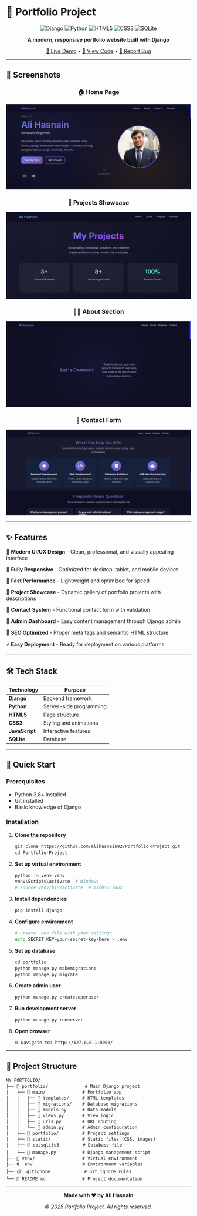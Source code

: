 # 🌟 Portfolio Project

<div align="center">

![Django](https://img.shields.io/badge/django-%23092E20.svg?style=for-the-badge&logo=django&logoColor=white)
![Python](https://img.shields.io/badge/python-3670A0?style=for-the-badge&logo=python&logoColor=ffdd54)
![HTML5](https://img.shields.io/badge/html5-%23E34F26.svg?style=for-the-badge&logo=html5&logoColor=white)
![CSS3](https://img.shields.io/badge/css3-%231572B6.svg?style=for-the-badge&logo=css3&logoColor=white)
![SQLite](https://img.shields.io/badge/sqlite-%2307405e.svg?style=for-the-badge&logo=sqlite&logoColor=white)

**A modern, responsive portfolio website built with Django**

[🚀 Live Demo](https://your-portfolio-url.com) • [📁 View Code](https://github.com/alihasnain92/Portfolio-Project) • [🐛 Report Bug](https://github.com/alihasnain92/Portfolio-Project/issues)

</div>

---

## 📸 **Screenshots**

<div align="center">

### 🏠 Home Page
![Home Page](images/screenshot1.png)

### 💼 Projects Showcase
![Projects](images/screenshot2.png)

### 👨‍💻 About Section
![About](images/screenshot3.png)

### 📧 Contact Form
![Contact](images/screenshot4.png)

</div>

---

## ✨ **Features**

🎨 **Modern UI/UX Design** - Clean, professional, and visually appealing interface

📱 **Fully Responsive** - Optimized for desktop, tablet, and mobile devices

🚀 **Fast Performance** - Lightweight and optimized for speed

💼 **Project Showcase** - Dynamic gallery of portfolio projects with descriptions

📝 **Contact System** - Functional contact form with validation

🔐 **Admin Dashboard** - Easy content management through Django admin

🎯 **SEO Optimized** - Proper meta tags and semantic HTML structure

⚡ **Easy Deployment** - Ready for deployment on various platforms

---

## 🛠️ **Tech Stack**

| Technology | Purpose |
|------------|---------|
| **Django** | Backend framework |
| **Python** | Server-side programming |
| **HTML5** | Page structure |
| **CSS3** | Styling and animations |
| **JavaScript** | Interactive features |
| **SQLite** | Database |

---

## 🚀 **Quick Start**

### **Prerequisites**
- Python 3.8+ installed
- Git installed
- Basic knowledge of Django

### **Installation**

1. **Clone the repository**
   ```bash
   git clone https://github.com/alihasnain92/Portfolio-Project.git
   cd Portfolio-Project
   ```

2. **Set up virtual environment**
   ```bash
   python -m venv venv
   venv\Scripts\activate  # Windows
   # source venv/bin/activate  # macOS/Linux
   ```

3. **Install dependencies**
   ```bash
   pip install django
   ```

4. **Configure environment**
   ```bash
   # Create .env file with your settings
   echo SECRET_KEY=your-secret-key-here > .env
   ```

5. **Set up database**
   ```bash
   cd portfolio
   python manage.py makemigrations
   python manage.py migrate
   ```

6. **Create admin user**
   ```bash
   python manage.py createsuperuser
   ```

7. **Run development server**
   ```bash
   python manage.py runserver
   ```

8. **Open browser**
   ```
   🌐 Navigate to: http://127.0.0.1:8000/
   ```

---

## 📁 **Project Structure**

```
MY_PORTFOLIO/
├── 📁 portfolio/              # Main Django project
│   ├── 📁 main/              # Portfolio app
│   │   ├── 📁 templates/     # HTML templates
│   │   ├── 📁 migrations/    # Database migrations
│   │   ├── 🐍 models.py      # Data models
│   │   ├── 🐍 views.py       # View logic
│   │   ├── 🐍 urls.py        # URL routing
│   │   └── 🐍 admin.py       # Admin configuration
│   ├── 📁 portfolio/         # Project settings
│   ├── 📁 static/            # Static files (CSS, images)
│   ├── 🗄️ db.sqlite3         # Database file
│   └── 🐍 manage.py          # Django management script
├── 📁 venv/                  # Virtual environment
├── 🔒 .env                   # Environment variables
├── 📋 .gitignore             # Git ignore rules
└── 📖 README.md              # Project documentation
```

---

<div align="center">

**Made with ❤️ by Ali Hasnain**

*© 2025 Portfolio Project. All rights reserved.*

</div>